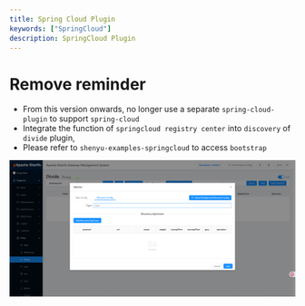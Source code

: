 ```yaml
---
title: Spring Cloud Plugin
keywords: ["SpringCloud"]
description: SpringCloud Plugin
---
```


# Remove reminder

- From this version onwards, no longer use a separate `spring-cloud-plugin` to support `spring-cloud`
- Integrate the function of `springcloud registry center` into `discovery` of `divide` plugin,
- Please refer to `shenyu-examples-springcloud` to access `bootstrap`

![](/img/shenyu/quick-start/springcloud/springCloud-dynamic-register-operate-en-v2.png)
